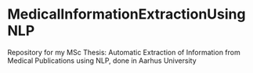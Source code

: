 # MedicalInformationExtractionUsingNLP
Repository for my MSc Thesis: Automatic Extraction of Information from Medical Publications using NLP, done in Aarhus University
